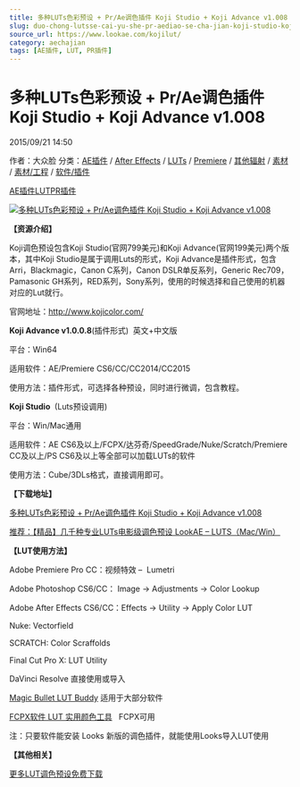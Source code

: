 ```yaml
---
title: 多种LUTs色彩预设 + Pr/Ae调色插件 Koji Studio + Koji Advance v1.008
slug: duo-chong-lutsse-cai-yu-she-pr-aediao-se-cha-jian-koji-studio-koji-advance-v1-008
source_url: https://www.lookae.com/kojilut/
category: aechajian
tags: [AE插件, LUT, PR插件]
---
```

# 多种LUTs色彩预设 + Pr/Ae调色插件 Koji Studio + Koji Advance v1.008

2015/09/21 14:50

作者：大众脸
分类：[AE插件](https://www.lookae.com/after-effects/aechajian/) / [After Effects](https://www.lookae.com/after-effects/) / [LUTs](https://www.lookae.com/sucai/lutsfile/) / [Premiere](https://www.lookae.com/qitarjcj/premierezy/) / [其他辐射](https://www.lookae.com/others/) / [素材](https://www.lookae.com/sucai/) / [素材/工程](https://www.lookae.com/others/sucaigongcheng/) / [软件/插件](https://www.lookae.com/qitarjcj/)

[AE插件](https://www.lookae.com/tag/ae%e6%8f%92%e4%bb%b6/)[LUT](https://www.lookae.com/tag/lut/)[PR插件](https://www.lookae.com/tag/pr%e6%8f%92%e4%bb%b6/)

[![多种LUTs色彩预设 + Pr/Ae调色插件 Koji Studio + Koji Advance v1.008](https://www.lookae.com/wp-content/uploads/2015/09/KojiLUT.jpg "多种LUTs色彩预设 + Pr/Ae调色插件 Koji Studio + Koji Advance v1.008-LookAE.com")](https://www.lookae.com/wp-content/uploads/2015/09/KojiLUT.jpg)

**【资源介绍】**

Koji调色预设包含Koji Studio(官网799美元)和Koji Advance(官网199美元)两个版本，其中Koji Studio是属于调用Luts的形式，Koji Advance是插件形式，包含Arri，Blackmagic，Canon C系列，Canon DSLR单反系列，Generic Rec709，Pamasonic GH系列，RED系列，Sony系列，使用的时候选择和自己使用的机器对应的Lut就行。

官网地址：http://www.kojicolor.com/

**Koji Advance v1.0.0.8**(插件形式)  英文+中文版

平台：Win64

适用软件：AE/Premiere CS6/CC/CC2014/CC2015

使用方法：插件形式，可选择各种预设，同时进行微调，包含教程。

**Koji Studio**  (Luts预设调用)

平台：Win/Mac通用

适用软件：AE CS6及以上/FCPX/达芬奇/SpeedGrade/Nuke/Scratch/Premiere CC及以上/PS CS6及以上等全部可以加载LUTs的软件

使用方法：Cube/3DLs格式，直接调用即可。

**【下载地址】**

[多种LUTs色彩预设 + Pr/Ae调色插件 Koji Studio + Koji Advance v1.008](https://www.400gb.com/file/119347472)

[推荐：【精品】几千种专业LUTs电影级调色预设 LookAE – LUTS（Mac/Win）](https://www.lookae.com/lookaeluts/)

**【LUT使用方法】**

Adobe Premiere Pro CC：视频特效 –  Lumetri

Adobe Photoshop CS6/CC： Image → Adjustments → Color Lookup

Adobe After Effects CS6/CC：Effects → Utility → Apply Color LUT

Nuke: Vectorfield

SCRATCH: Color Scraffolds

Final Cut Pro X: LUT Utility

DaVinci Resolve 直接使用或导入

[Magic Bullet LUT Buddy](https://www.redgiant.com/downloads/free-products/) 适用于大部分软件

[FCPX软件 LUT 实用颜色工具](https://www.lookae.com/fcpx-lut/)   FCPX可用

注：只要软件能安装 Looks 新版的调色插件，就能使用Looks导入LUT使用

**【其他相关】**

[更多LUT调色预设免费下载](https://www.lookae.com/tag/lut/)
